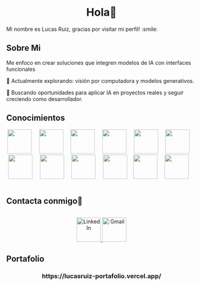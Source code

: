 <h1 align="center">Hola👋</h1>

<div size='20px'> Mi nombre es Lucas Ruiz, gracias por visitar mi perfil! :smile: 
</div>

<h2> Sobre Mi </h2>

Me enfoco en crear soluciones que integren modelos de IA con interfaces funcionales

🧪 Actualmente explorando: visión por computadora y modelos generativos.

🚀 Buscando oportunidades para aplicar IA en proyectos reales y seguir creciendo como desarrollador.

<h2> Conocimientos </h2>

<p align="center">
  <img src="https://raw.githubusercontent.com/Luksruiz10/assets/main/icons/aws.png" width="64" /> &nbsp;&nbsp;&nbsp;
  <img src="https://raw.githubusercontent.com/Luksruiz10/assets/main/icons/css3.png" width="64" /> &nbsp;&nbsp;&nbsp;
  <img src="https://raw.githubusercontent.com/Luksruiz10/assets/main/icons/flask.png" width="64" /> &nbsp;&nbsp;&nbsp;
  <img src="https://raw.githubusercontent.com/Luksruiz10/assets/main/icons/github.png" width="64" /> &nbsp;&nbsp;&nbsp;
  <img src="https://raw.githubusercontent.com/Luksruiz10/assets/main/icons/html.png" width="64" /> &nbsp;&nbsp;&nbsp;
  <img src="https://raw.githubusercontent.com/Luksruiz10/assets/main/icons/javascript.png" width="64" /> &nbsp;&nbsp;&nbsp;
  <img src="https://raw.githubusercontent.com/Luksruiz10/assets/main/icons/pandas.png" width="64" /> &nbsp;&nbsp;&nbsp;
  <img src="https://raw.githubusercontent.com/Luksruiz10/assets/main/icons/postgresql.png" width="64" /> &nbsp;&nbsp;&nbsp;
  <img src="https://raw.githubusercontent.com/Luksruiz10/assets/main/icons/python.png" width="64" /> &nbsp;&nbsp;&nbsp;
  <img src="https://raw.githubusercontent.com/Luksruiz10/assets/main/icons/pytorch.png" width="64" />&nbsp;&nbsp;&nbsp;
  <img src="https://raw.githubusercontent.com/Luksruiz10/assets/main/icons/react.png" width="64" /> &nbsp;&nbsp;&nbsp;
  <img src="https://raw.githubusercontent.com/Luksruiz10/assets/main/icons/Scikit_learn.png" width="64" /> &nbsp;&nbsp;&nbsp;
</p>


<h2 style="display: inline-block">Contacta conmigo🤝</h2>

<p align="center">
  <a href="https://www.linkedin.com/in/lucas-ruiz497">
    <img src="https://skillicons.dev/icons?i=linkedin" alt="LinkedIn" height="64">
  </a>
  <a href="mailto:lucasruiz048@gmail.com">
    <img src="https://skillicons.dev/icons?i=gmail" alt="Gmail" height="64">
  </a>
</p>

<h2> Portafolio </h2>

<h3 align="center"> https://lucasruiz-portafolio.vercel.app/ </h3>

